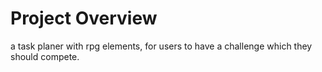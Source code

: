 # Project Overview
a task planer with rpg elements, for users to have a challenge which they should compete. 
